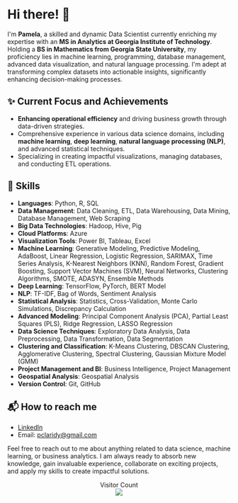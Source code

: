 # Hi there! 👋

I'm **Pamela**, a skilled and dynamic Data Scientist currently enriching my expertise with an **MS in Analytics at Georgia Institute of Technology**. Holding a **BS in Mathematics from Georgia State University**, my proficiency lies in machine learning, programming, database management, advanced data visualization, and natural language processing. I'm adept at transforming complex datasets into actionable insights, significantly enhancing decision-making processes.

## ✨ Current Focus and Achievements

- **Enhancing operational efficiency** and driving business growth through data-driven strategies.
- Comprehensive experience in various data science domains, including **machine learning**, **deep learning**, **natural language processing (NLP)**, and advanced statistical techniques.
- Specializing in creating impactful visualizations, managing databases, and conducting ETL operations.

## 🔧 Skills

- **Languages**: Python, R, SQL
- **Data Management**: Data Cleaning, ETL, Data Warehousing, Data Mining, Database Management, Web Scraping
- **Big Data Technologies**: Hadoop, Hive, Pig
- **Cloud Platforms**: Azure
- **Visualization Tools**: Power BI, Tableau, Excel
- **Machine Learning**: Generative Modeling, Predictive Modeling, AdaBoost, Linear Regression, Logistic Regression, SARIMAX, Time Series Analysis, K-Nearest Neighbors (KNN), Random Forest, Gradient Boosting, Support Vector Machines (SVM), Neural Networks, Clustering Algorithms, SMOTE, ADASYN, Ensemble Methods
- **Deep Learning**: TensorFlow, PyTorch, BERT Model
- **NLP**: TF-IDF, Bag of Words, Sentiment Analysis
- **Statistical Analysis**: Statistics, Cross-Validation, Monte Carlo Simulations, Discrepancy Calculation
- **Advanced Modeling**: Principal Component Analysis (PCA), Partial Least Squares (PLS), Ridge Regression, LASSO Regression
- **Data Science Techniques**: Exploratory Data Analysis, Data Preprocessing, Data Transformation, Data Segmentation
- **Clustering and Classification**: K-Means Clustering, DBSCAN Clustering, Agglomerative Clustering, Spectral Clustering, Gaussian Mixture Model (GMM)
- **Project Management and BI**: Business Intelligence, Project Management
- **Geospatial Analysis**: Geospatial Analysis
- **Version Control**: Git, GitHub

## 📬 How to reach me
- [LinkedIn](https://www.linkedin.com/in/pamelaclaridy/)
- Email: [pclaridy@gmail.com](mailto:pclaridy@gmail.com)

Feel free to reach out to me about anything related to data science, machine learning, or business analytics. I am always ready to absorb new knowledge, gain invaluable experience, collaborate on exciting projects, and apply my skills to create impactful solutions.

<p align="center"> 
  Visitor Count<br>
  <img src="https://profile-counter.glitch.me/pamelaclaridy/count.svg" />
</p>
